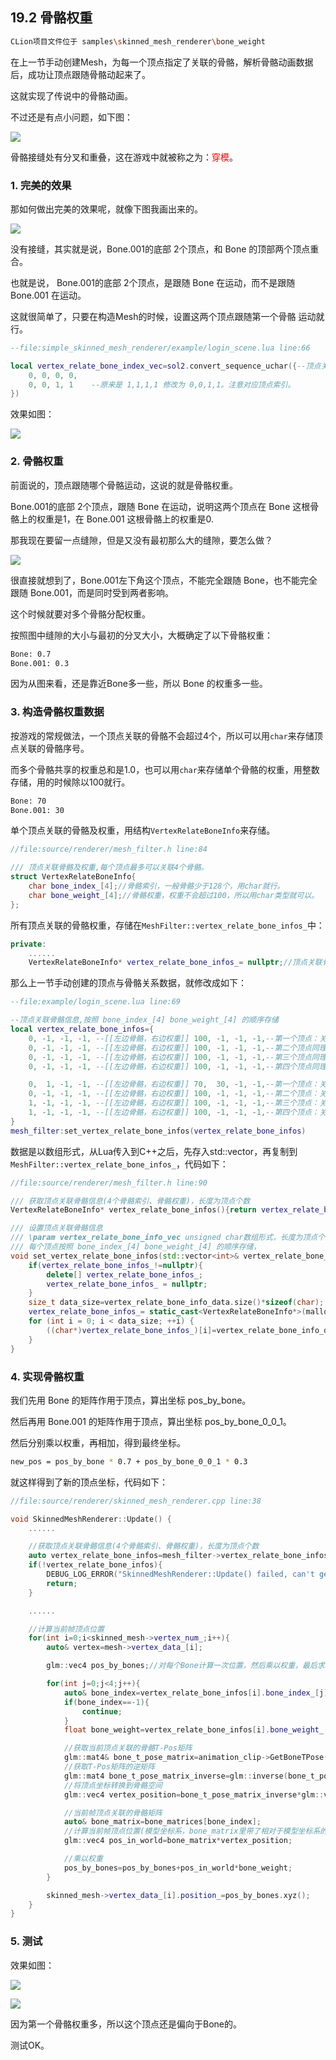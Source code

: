 ﻿## 19.2 骨骼权重

```bash
CLion项目文件位于 samples\skinned_mesh_renderer\bone_weight
```

在上一节手动创建Mesh，为每一个顶点指定了关联的骨骼，解析骨骼动画数据后，成功让顶点跟随骨骼动起来了。

这就实现了传说中的骨骼动画。

不过还是有点小问题，如下图：

![](../../imgs/skinned_mesh_renderer/bone_weight/problem.jpg)

骨骼接缝处有分叉和重叠，这在游戏中就被称之为：<font color=red>穿模</font>。

### 1. 完美的效果

那如何做出完美的效果呢，就像下图我画出来的。

![](../../imgs/skinned_mesh_renderer/bone_weight/no_problem.jpg)

没有接缝，其实就是说，Bone.001的底部 2个顶点，和 Bone 的顶部两个顶点重合。

也就是说， Bone.001的底部 2个顶点，是跟随 Bone 在运动，而不是跟随 Bone.001 在运动。

这就很简单了，只要在构造Mesh的时候，设置这两个顶点跟随第一个骨骼 运动就行。

```lua
--file:simple_skinned_mesh_renderer/example/login_scene.lua line:66

local vertex_relate_bone_index_vec=sol2.convert_sequence_uchar({--顶点关联的骨骼序号
    0, 0, 0, 0,
    0, 0, 1, 1    --原来是 1,1,1,1 修改为 0,0,1,1。注意对应顶点索引。
})
```

效果如图：

![](../../imgs/skinned_mesh_renderer/bone_weight/looks_good.gif)

### 2. 骨骼权重

前面说的，顶点跟随哪个骨骼运动，这说的就是骨骼权重。

Bone.001的底部 2个顶点，跟随 Bone 在运动，说明这两个顶点在 Bone 这根骨骼上的权重是1，在 Bone.001 这根骨骼上的权重是0.

那我现在要留一点缝隙，但是又没有最初那么大的缝隙，要怎么做？

![](../../imgs/skinned_mesh_renderer/bone_weight/some_white.jpg)

很直接就想到了，Bone.001左下角这个顶点，不能完全跟随 Bone，也不能完全跟随 Bone.001，而是同时受到两者影响。

这个时候就要对多个骨骼分配权重。

按照图中缝隙的大小与最初的分叉大小，大概确定了以下骨骼权重：

```bash
Bone: 0.7
Bone.001: 0.3
```

因为从图来看，还是靠近Bone多一些，所以 Bone 的权重多一些。

### 3. 构造骨骼权重数据

按游戏的常规做法，一个顶点关联的骨骼不会超过4个，所以可以用`char`来存储顶点关联的骨骼序号。

而多个骨骼共享的权重总和是1.0，也可以用`char`来存储单个骨骼的权重，用整数存储，用的时候除以100就行。

```bash
Bone: 70
Bone.001: 30
```

单个顶点关联的骨骼及权重，用结构`VertexRelateBoneInfo`来存储。

```c++
//file:source/renderer/mesh_filter.h line:84

/// 顶点关联骨骼及权重,每个顶点最多可以关联4个骨骼。
struct VertexRelateBoneInfo{
    char bone_index_[4];//骨骼索引，一般骨骼少于128个，用char就行。
    char bone_weight_[4];//骨骼权重，权重不会超过100，所以用char类型就可以。
};
```

所有顶点关联的骨骼权重，存储在`MeshFilter::vertex_relate_bone_infos_`中：

```c++
private:
    ......
    VertexRelateBoneInfo* vertex_relate_bone_infos_= nullptr;//顶点关联骨骼信息(4个骨骼索引、权重)，长度为顶点数
```

那么上一节手动创建的顶点与骨骼关系数据，就修改成如下：

```lua
--file:example/login_scene.lua line:69

--顶点关联骨骼信息,按照 bone_index_[4] bone_weight_[4] 的顺序存储
local vertex_relate_bone_infos={
    0, -1, -1, -1, --[[左边骨骼，右边权重]] 100, -1, -1, -1,--第一个顶点：关联骨骼0，权重是1。注意-1表示无骨骼。
    0, -1, -1, -1, --[[左边骨骼，右边权重]] 100, -1, -1, -1,--第二个顶点同理
    0, -1, -1, -1, --[[左边骨骼，右边权重]] 100, -1, -1, -1,--第三个顶点同理
    0, -1, -1, -1, --[[左边骨骼，右边权重]] 100, -1, -1, -1,--第四个顶点同理

    0,  1, -1, -1, --[[左边骨骼，右边权重]] 70,  30, -1, -1,--第一个顶点：关联骨骼0，权重0.7，关联骨骼1，权重0.3。
    0, -1, -1, -1, --[[左边骨骼，右边权重]] 100, -1, -1, -1,--第二个顶点：关联骨骼0，权重1.
    1, -1, -1, -1, --[[左边骨骼，右边权重]] 100, -1, -1, -1,--第三个顶点：关联骨骼1，权重1.
    1, -1, -1, -1, --[[左边骨骼，右边权重]] 100, -1, -1, -1,--第四个顶点：关联骨骼1，权重1.
}
mesh_filter:set_vertex_relate_bone_infos(vertex_relate_bone_infos)
```

数据是以数组形式，从Lua传入到C++之后，先存入std::vector，再复制到`MeshFilter::vertex_relate_bone_infos_`，代码如下：

```c++
//file:source/renderer/mesh_filter.h line:90

/// 获取顶点关联骨骼信息(4个骨骼索引、骨骼权重)，长度为顶点个数
VertexRelateBoneInfo* vertex_relate_bone_infos(){return vertex_relate_bone_infos_;};

/// 设置顶点关联骨骼信息
/// \param vertex_relate_bone_info_vec unsigned char数组形式，长度为顶点个数*8.
/// 每个顶点按照 bone_index_[4] bone_weight_[4] 的顺序存储，
void set_vertex_relate_bone_infos(std::vector<int>& vertex_relate_bone_info_data){
    if(vertex_relate_bone_infos_!=nullptr){
        delete[] vertex_relate_bone_infos_;
        vertex_relate_bone_infos_ = nullptr;
    }
    size_t data_size=vertex_relate_bone_info_data.size()*sizeof(char);
    vertex_relate_bone_infos_= static_cast<VertexRelateBoneInfo*>(malloc(data_size));
    for (int i = 0; i < data_size; ++i) {
        ((char*)vertex_relate_bone_infos_)[i]=vertex_relate_bone_info_data[i];
    }
}
```

### 4. 实现骨骼权重

我们先用 Bone 的矩阵作用于顶点，算出坐标 pos_by_bone。

然后再用 Bone.001 的矩阵作用于顶点，算出坐标 pos_by_bone_0_0_1。

然后分别乘以权重，再相加，得到最终坐标。

```bash
new_pos = pos_by_bone * 0.7 + pos_by_bone_0_0_1 * 0.3
```

就这样得到了新的顶点坐标，代码如下：

```c++
//file:source/renderer/skinned_mesh_renderer.cpp line:38

void SkinnedMeshRenderer::Update() {
    ......

    //获取顶点关联骨骼信息(4个骨骼索引、骨骼权重)，长度为顶点个数
    auto vertex_relate_bone_infos=mesh_filter->vertex_relate_bone_infos();
    if(!vertex_relate_bone_infos){
        DEBUG_LOG_ERROR("SkinnedMeshRenderer::Update() failed, can't get vertex_relate_bone_infos");
        return;
    }

    ......

    //计算当前帧顶点位置
    for(int i=0;i<skinned_mesh->vertex_num_;i++){
        auto& vertex=mesh->vertex_data_[i];

        glm::vec4 pos_by_bones;//对每个Bone计算一次位置，然后乘以权重，最后求和

        for(int j=0;j<4;j++){
            auto& bone_index=vertex_relate_bone_infos[i].bone_index_[j];//顶点关联的骨骼索引
            if(bone_index==-1){
                continue;
            }
            float bone_weight=vertex_relate_bone_infos[i].bone_weight_[j]/100.f;//顶点关联的骨骼权重

            //获取当前顶点关联的骨骼T-Pos矩阵
            glm::mat4& bone_t_pose_matrix=animation_clip->GetBoneTPose(bone_index);
            //获取T-Pos矩阵的逆矩阵
            glm::mat4 bone_t_pose_matrix_inverse=glm::inverse(bone_t_pose_matrix);
            //将顶点坐标转换到骨骼空间
            glm::vec4 vertex_position=bone_t_pose_matrix_inverse*glm::vec4(vertex.position_,1.0f);

            //当前帧顶点关联的骨骼矩阵
            auto& bone_matrix=bone_matrices[bone_index];
            //计算当前帧顶点位置(模型坐标系，bone_matrix里带了相对于模型坐标系的位置，作用到骨骼坐标系的位置上，就转换到了模型坐标系)
            glm::vec4 pos_in_world=bone_matrix*vertex_position;

            //乘以权重
            pos_by_bones=pos_by_bones+pos_in_world*bone_weight;
        }

        skinned_mesh->vertex_data_[i].position_=pos_by_bones.xyz();
    }
}
```

### 5. 测试

效果如图：

![](../../imgs/skinned_mesh_renderer/bone_weight/some_cracks.gif)

![](../../imgs/skinned_mesh_renderer/bone_weight/some_cracks.jpg)

因为第一个骨骼权重多，所以这个顶点还是偏向于Bone的。

测试OK。